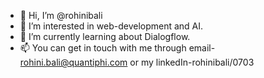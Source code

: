- 👋 Hi, I’m @rohinibali
- 👀 I’m interested in web-development and AI.
- 🌱 I’m currently learning about Dialogflow.
- 📫 You can get in touch with me through email- rohini.bali@quantiphi.com or my linkedIn-rohinibali/0703

<!---
rohinibali/rohinibali is a ✨ special ✨ repository because its `README.md` (this file) appears on your GitHub profile.
You can click the Preview link to take a look at your changes.
--->
